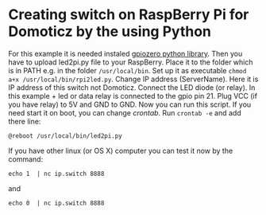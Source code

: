 <h1>Creating switch on RaspBerry Pi for Domoticz by the using Python</h1>
<p>For this example it is needed instaled <a href="https://gpiozero.readthedocs.org/en/v1.1.0/">gpiozero python library</a>. Then you have to upload led2pi.py file to your RaspBerry. Place it to the folder which is in PATH e.g. in the folder <code>/usr/local/bin</code>. Set up it as executable <code>chmod a+x /usr/local/bin/rpi2led.py</code>. Change IP address (ServerName). Here it is IP address of this switch not Domoticz. Connect the LED diode (or relay). In this example + led or data relay is connected to the gpio pin 21. Plug VCC (if you have relay) to 5V and GND to GND. Now you can run this script. If you need start it on boot, you can change <i>crontab</i>. Run <code>crontab -e</code> and add there line:</p>
<p><code>@reboot /usr/local/bin/led2pi.py</code></p>
<p>If you have other linux (or OS X) computer you can test it now by the command:</p>
<p><code>echo 1  | nc ip.switch 8888</code></p>
<p>and</p>
<p><code>echo 0  | nc ip.switch 8888</code></p>
